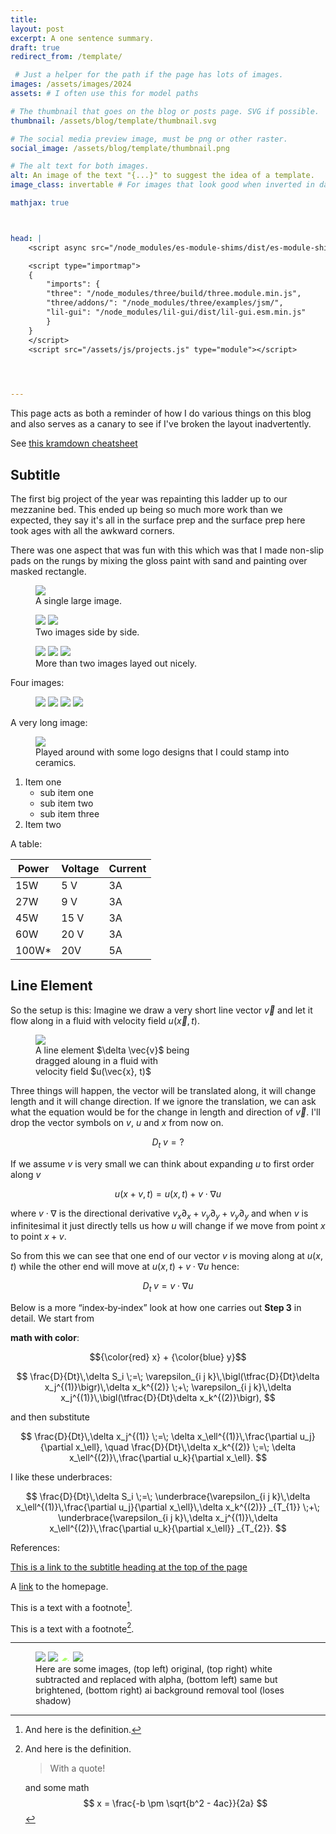 ```yaml
---
title: 
layout: post
excerpt: A one sentence summary.
draft: true
redirect_from: /template/

 # Just a helper for the path if the page has lots of images.
images: /assets/images/2024
assets: # I often use this for model paths

# The thumbnail that goes on the blog or posts page. SVG if possible.
thumbnail: /assets/blog/template/thumbnail.svg

# The social media preview image, must be png or other raster.
social_image: /assets/blog/template/thumbnail.png

# The alt text for both images.
alt: An image of the text "{...}" to suggest the idea of a template.
image_class: invertable # For images that look good when inverted in dark modes by default they're dimmed

mathjax: true



head: |
    <script async src="/node_modules/es-module-shims/dist/es-module-shims.js"></script>

    <script type="importmap">
    {
        "imports": {
        "three": "/node_modules/three/build/three.module.min.js",
        "three/addons/": "/node_modules/three/examples/jsm/",
        "lil-gui": "/node_modules/lil-gui/dist/lil-gui.esm.min.js"
        }
    }
    </script>
    <script src="/assets/js/projects.js" type="module"></script>
    



---
```


This page acts as both a reminder of how I do various things on this blog and also serves as a canary to see if I've broken the layout inadvertently.

See [this kramdown cheatsheet](https://kramdown.gettalong.org/quickref.html)

## Subtitle

The first big project of the year was repainting this ladder up to our mezzanine bed. This ended up being so much more work than we expected, they say it's all in the surface prep and the surface prep here took ages with all the awkward corners. 

There was one aspect that was fun with this which was that I made non-slip pads on the rungs by mixing the gloss paint with sand and painting over masked rectangle. 

<figure>
<img src="{{page.images}}/train_view.jpeg">
<figcaption> A single large image. </figcaption>
</figure>

<figure class="two-wide">
<img src="{{page.images}}/ladder/late_into_the_night.jpeg">
<img src="{{page.images}}/ladder/finished.jpeg">
<figcaption> Two images side by side. </figcaption>
</figure>

<figure class="multiple">
<img src="{{page.images}}/chop_saw_dust_collector/print_preview.jpeg">
<img src="{{page.images}}/chop_saw_dust_collector/printing.jpeg">
<img src="{{page.images}}/chop_saw_dust_collector/installed.jpeg">
<figcaption> More than two images layed out nicely. </figcaption>
</figure>

Four images:

<figure class="multiple">
<img src="{{page.images}}/lasercutting/boxes.jpeg">
<img src="{{page.images}}/usbc_psu/case_proto_1.jpeg">
<img src="{{page.images}}/usbc_psu/case_proto_2.jpeg">
<img src="{{page.images}}/usbc_psu/case_proto_3.jpeg">
</figure>

A very long image:

<figure>
<img src="{{page.images}}/logos.jpeg">
<figcaption>Played around with some logo designs that I could stamp into ceramics.</figcaption>
</figure> 

1. Item one
   * sub item one
   * sub item two
   * sub item three
2. Item two


A table: 

| Power | Voltage | Current |
|-------|---------|---------|
| 15W   | 5 V     |   3A    |
| 27W   | 9 V     |   3A    |
| 45W   | 15 V    |   3A    |
| 60W   | 20 V    |   3A    |
| 100W* | 20V     |    5A   |



## Line Element

So the setup is this: Imagine we draw a very short line vector $\vec{v}$ and let it flow along in a fluid with velocity field $u(\vec{x}, t)$. 

<figure style="max-width: 250px;">
<img src="/assets/blog/astrophysical_fluids/line_element.svg" class="invertable">
<figcaption>A line element $\delta \vec{v}$ being dragged aloung in a fluid with velocity field $u(\vec{x}, t)$</figcaption>
</figure>

Three things will happen, the vector will be translated along, it will change length and it will change direction. If we ignore the translation, we can ask what the equation would be for the change in length and direction of $\vec{v}$. I'll drop the vector symbols on $v$, $u$ and $x$ from now on.

$$ D_t \; v = ? $$

If we assume $v$ is very small we can think about expanding $u$ to first order along $v$

$$ u(x + v, t) = u(x, t) + v \cdot \nabla u $$

where $v \cdot \nabla$ is the directional derivative $v_x \partial_x + v_y \partial_y + v_y \partial_y$ and when $v$ is infinitesimal it just directly tells us how $u$ will change if we move from point $x$ to point $x + v$.

So from this we can see that one end of our vector $v$ is moving along at $u(x, t)$ while the other end will move at $u(x, t) + v \cdot \nabla u$ hence:

$$ D_t \; v = v \cdot \nabla u $$

Below is a more “index‐by‐index” look at how one carries out **Step 3** in detail.  We start from

**math with color**:

$${\color{red} x} + {\color{blue} y}$$

$$
\frac{D}{Dt}\,\delta S_i
\;=\;
\varepsilon_{i j k}\,\bigl(\tfrac{D}{Dt}\delta x_j^{(1)}\bigr)\,\delta x_k^{(2)}
\;+\;
\varepsilon_{i j k}\,\delta x_j^{(1)}\,\bigl(\tfrac{D}{Dt}\delta x_k^{(2)}\bigr),
$$

and then substitute

$$
\frac{D}{Dt}\,\delta x_j^{(1)} 
\;=\; 
\delta x_\ell^{(1)}\,\frac{\partial u_j}{\partial x_\ell},
\quad
\frac{D}{Dt}\,\delta x_k^{(2)}
\;=\; 
\delta x_\ell^{(2)}\,\frac{\partial u_k}{\partial x_\ell}.
$$

I like these underbraces:

$$
\frac{D}{Dt}\,\delta S_i
\;=\;
\underbrace{\varepsilon_{i j k}\,\delta x_\ell^{(1)}\,\frac{\partial u_j}{\partial x_\ell}\,\delta x_k^{(2)}}
_{T_{1}}
\;+\;
\underbrace{\varepsilon_{i j k}\,\delta x_j^{(1)}\,\delta x_\ell^{(2)}\,\frac{\partial u_k}{\partial x_\ell}}
_{T_{2}}.
$$

References:

[This is a link to the subtitle heading at the top of the page](#subtitle)

A [link][kramdown hp]
to the homepage.

[kramdown hp]: http://kramdown.gettalong.org "hp"

This is a text with a
footnote[^1].

[^1]: And here is the definition.

This is a text with a
footnote[^2].

[^2]:
    And here is the definition.

    > With a quote!

    and some math
    $$ x = \frac{-b \pm \sqrt{b^2 - 4ac}}{2a} $$

* * *

<canvas style ="width: 100%;" id="myCanvas"></canvas>

<script type="module">
import * as THREE from "three";
import { OrbitControls } from "three/addons/controls/OrbitControls.js";
import { DragControls } from "three/addons/controls/DragControls.js";

let scene, camera, renderer;
let orbitControls, dragControls;
let sphereA, sphereB;
let arrowA, arrowB, arrowCross;
let objectsToDrag = [];
const d = 1;

init();
animate();


function init() {
  const canvas = document.getElementById('myCanvas');

  // --- Scene ---
  scene = new THREE.Scene();
  const aspect = canvas.clientWidth / canvas.clientHeight;
  camera = new THREE.OrthographicCamera(
    -d * aspect,   // left
     d * aspect,   // right
     d,            // top
    -d,            // bottom
    -100,          // near
     100           // far
  );
  camera.position.set(5, 5, 5);
  camera.lookAt(0, 0, 0);

  // --- Renderer (use the existing canvas) ---
  renderer = new THREE.WebGLRenderer({ alpha: true, canvas: canvas, antialias: true });
  renderer.setSize(canvas.clientWidth, canvas.clientHeight,);

  // --- OrbitControls ---
  orbitControls = new OrbitControls(camera, renderer.domElement);
//   orbitControls.enableRotate = false;  // Keep isometric
  orbitControls.enablePan = false;
  orbitControls.enableDamping = true;
  orbitControls.dampingFactor = 0.05;

//   const gridHelper = new THREE.GridHelper(5, 25, 0x444444, 0x888888);
//   scene.add(gridHelper);

  // --- Spheres for vector endpoints (draggable) ---
  const sphereGeom = new THREE.SphereGeometry(0.08, 16, 16);
  const sphereMat = new THREE.MeshStandardMaterial({ color: 0x000000 });

  sphereA = new THREE.Mesh(sphereGeom, sphereMat);
  sphereB = new THREE.Mesh(sphereGeom, sphereMat);

  // Initial positions
  sphereA.position.set(0, 0, 1);
  sphereB.position.set(1, 0, 0);

  scene.add(sphereA);
  scene.add(sphereB);
  objectsToDrag.push(sphereA, sphereB);

  // --- Lights ---
  const ambientLight = new THREE.AmbientLight(0xffffff, 0.7);
  scene.add(ambientLight);

  const dirLight = new THREE.DirectionalLight(0xffffff, 0.7);
  dirLight.position.set(5, 5, 10);
  scene.add(dirLight);

  // --- Arrows for A, B, and A x B ---
  const headLength = 0.1;
  const headWidth = 0.1;

  arrowA = new THREE.ArrowHelper(
    new THREE.Vector3(1, 0, 0).normalize(),
    new THREE.Vector3(0, 0, 0),
    1,
    0x000000, headLength, headWidth
  );
  arrowB = new THREE.ArrowHelper(
    new THREE.Vector3(0, 1, 0).normalize(),
    new THREE.Vector3(0, 0, 0),
    1,
    0x000000, headLength, headWidth
  );
  // Cross product arrow in red
  arrowCross = new THREE.ArrowHelper(
    new THREE.Vector3(0, 0, 1).normalize(),
    new THREE.Vector3(0, 0, 0),
    1,
    0xff0000, headLength, headWidth
  );

  scene.add(arrowA);
  scene.add(arrowB);
  scene.add(arrowCross);

  // --- DragControls ---
  dragControls = new DragControls(objectsToDrag, camera, renderer.domElement);

  // Disable orbiting during drag
  dragControls.addEventListener('dragstart', function () {
    orbitControls.enabled = false;
  });
  dragControls.addEventListener('dragend', function () {
    orbitControls.enabled = true;
  });

  // Keep spheres in XZ plane, update arrows
  dragControls.addEventListener('drag', (event) => {
    event.object.position.y = 0;
    updateArrows();
  });

  updateArrows();

  window.addEventListener('resize', onWindowResize, false);
}

// Update arrow directions and lengths based on sphere positions
function updateArrows() {
  const A = new THREE.Vector3().copy(sphereA.position);
  const B = new THREE.Vector3().copy(sphereB.position);

  // Update arrow A
  const lengthA = A.length();
  arrowA.setLength(lengthA, 0.2 * lengthA, 0.2 * lengthA);
  arrowA.setDirection(A.clone().normalize());
  arrowA.position.set(0, 0, 0);

  // Update arrow B
  const lengthB = B.length();
  arrowB.setLength(lengthB, 0.2 * lengthB, 0.2 * lengthB);
  arrowB.setDirection(B.clone().normalize());
  arrowB.position.set(0, 0, 0);

  // A x B
  const cross = new THREE.Vector3().crossVectors(A, B);
  const lengthCross = cross.length();

  let directionCross = cross.clone().normalize();
  // If cross is zero (or close to zero), set a default
  if (isNaN(directionCross.x)) {
    directionCross.set(0, 0, 1);
  }
  arrowCross.setDirection(directionCross);
  arrowCross.setLength(lengthCross, 0.2 * lengthCross, 0.2 * lengthCross);
  arrowCross.position.set(0, 0, 0);
}

function onWindowResize() {
  const aspect = canvas.clientWidth / canvas.clientHeight;
  camera.left   = -d * aspect;
  camera.right  =  d * aspect;
  camera.top    =  d;
  camera.bottom = -d;
  camera.updateProjectionMatrix();

  renderer.setSize(canvas.clientWidth, canvas.clientHeight);
}

function animate() {
  requestAnimationFrame(animate);
  orbitControls.update();
  renderer.render(scene, camera);
}
</script>

<figure class="multiple">
<img src="/assets/images/alpha_test/original.jpg" class = "no-dim">
<img src="/assets/images/alpha_test/white_subtracted.png" class = "no-dim">
<img src="/assets/images/alpha_test/white_subtracted.png" class = "no-dim" style="filter: brightness(2);">
<img src="/assets/images/alpha_test/ai_subtracted.png">
<figcaption> Here are some images, (top left) original, (top right) white subtracted and replaced with alpha, (bottom left) same but brightened, (bottom right) ai background removal tool (loses shadow) </figcaption>
</figure>